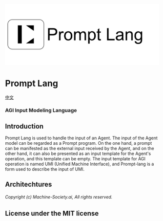 ![prompt-lang](https://github.com/prompt-lang/arch/blob/master/assets/prompt-lang.jpg#pic_center)

# Prompt Lang 
[中文](https://github.com/prompt-lang/arch/blob/master/README_CN.md)

### AGI Input Modeling Language 


## Introduction

Prompt Lang is used to handle the input of an Agent. The input of the Agent model can be regarded as a Prompt program. On the one hand, a prompt can be manifested as the external input received by the Agent, and on the other hand, it can also be presented as an input template for the Agent's operation, and this template can be empty. The input template for AGI operation is named UMI (Unified Machine Interface), and Prompt-lang is a form used to describe the input of UMI.


## Architechtures


###### Copyright (c) Machine-Society.ai, All rights reserved.

## License under the MIT license
